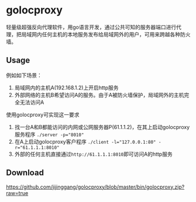 golocproxy
==========
轻量级超强反向代理软件，用go语言开发，通过公共可知的服务器端口进行代理，把局域网内任何主机的本地服务发布给局域网外的用户，可用来跨越各种防火墙。

Usage
-----

例如如下场景：

1. 局域网内的主机A(192.168.1.2)上开启http服务
2. 外部网络的主机B希望访问A的服务。由于A被防火墙保护，局域网外的主机完全无法访问A

使用golocproxy可实现这一要求

1. 找一台A和B都能访问的内网或公网服务器P(61.1.1.2)，在其上启动golocproxy服务程序 `./server -p="8010"`
2. 在A上启动golocproxy客户程序 `./client -l="127.0.0.1:80" -r="61.1.1.1:8010"`
3. 外部的任何主机直接通过`http://61.1.1.1:8010`即可访问A的http服务

Download
--------
<https://github.com/jijinggang/golocproxy/blob/master/bin/golocproxy.zip?raw=true>
